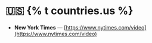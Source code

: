 # 🇺🇸 {% t countries.us %}

* **New York Times** — [https://www.nytimes.com/video](https://www.nytimes.com/video)